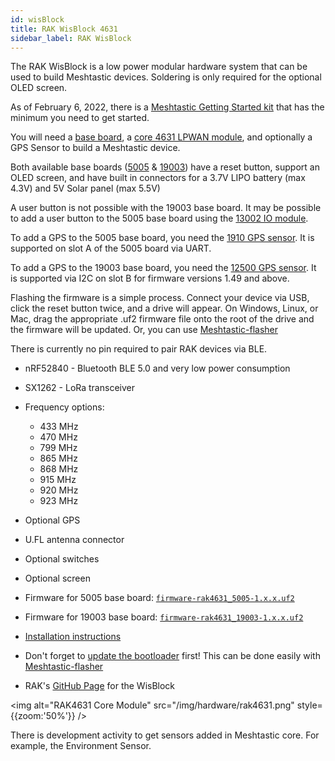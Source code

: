 ```yaml
---
id: wisBlock
title: RAK WisBlock 4631
sidebar_label: RAK WisBlock
---
```


The RAK WisBlock is a low power modular hardware system that can be used to build Meshtastic devices. Soldering is only required for the optional OLED screen.

As of February 6, 2022, there is a [Meshtastic Getting Started kit](https://store.rakwireless.com/products/wisblock-meshtastic-starter-kit) that has the minimum you need to get started.

You will need a [base board](https://store.rakwireless.com/collections/wisblock-base), a [core 4631 LPWAN module](https://store.rakwireless.com/collections/wisblock-core/products/rak4631-lpwan-node), and optionally a GPS Sensor to build a Meshtastic device.

Both available base boards ([5005](https://store.rakwireless.com/collections/wisblock-base/products/rak5005-o-base-board) & [19003](https://store.rakwireless.com/collections/wisblock-base/products/wisblock-base-board-rak19003)) have a reset button, support an OLED screen, and have built in connectors for a 3.7V LIPO battery (max 4.3V) and 5V Solar panel (max 5.5V)

A user button is not possible with the 19003 base board. It may be possible to add a user button to the 5005 base board using the [13002 IO module](https://store.rakwireless.com/collections/wisblock-interface/products/adapter-module-rak13002).

To add a GPS to the 5005 base board, you need the [1910 GPS sensor](https://store.rakwireless.com/collections/wisblock-sensor/products/rak1910-max-7q-gnss-location-sensor). It is supported on slot A of the 5005 board via UART.

To add a GPS to the 19003 base board, you need the [12500 GPS sensor](https://store.rakwireless.com/products/wisblock-gnss-location-module-rak12500). It is supported via I2C on slot B for firmware versions 1.49 and above.

Flashing the firmware is a simple process. Connect your device via USB, click the reset button twice, and a drive will appear. On Windows, Linux, or Mac, drag the appropriate .uf2 firmware file onto the root of the drive and the firmware will be updated. Or, you can use [Meshtastic-flasher](https://github.com/meshtastic/Meshtastic-gui-installer)

There is currently no pin required to pair RAK devices via BLE.

- nRF52840 - Bluetooth BLE 5.0 and very low power consumption
- SX1262 - LoRa transceiver
- Frequency options:
  - 433 MHz
  - 470 MHz
  - 799 MHz
  - 865 MHz
  - 868 MHz
  - 915 MHz
  - 920 MHz
  - 923 MHz
- Optional GPS
- U.FL antenna connector
- Optional switches
- Optional screen

- Firmware for 5005 base board: [`firmware-rak4631_5005-1.x.x.uf2`](/downloads)
- Firmware for 19003 base board: [`firmware-rak4631_19003-1.x.x.uf2`](/downloads)
- [Installation instructions](https://docs.rakwireless.com/Product-Categories/WisBlock/RAK4631/Quickstart/#rak4631-lora-mesh-via-meshtastic)
- Don't forget to [update the bootloader](https://docs.rakwireless.com/Product-Categories/WisBlock/RAK4631/Quickstart/#updating-the-bootloader) first! This can be done easily with [Meshtastic-flasher](https://github.com/meshtastic/Meshtastic-gui-installer)
- RAK's [GitHub Page](https://github.com/RAKWireless/WisBlock) for the WisBlock

<img alt="RAK4631 Core Module" src="/img/hardware/rak4631.png" style={{zoom:'50%'}} />

There is development activity to get sensors added in Meshtastic core. For example, the Environment Sensor.
